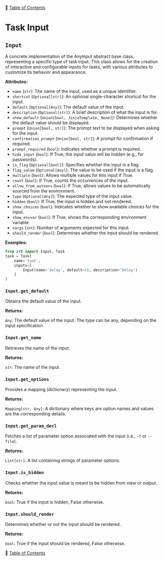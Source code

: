 🔖 [Table of Contents](../README.md)

# Task Input

<!--start-doc-->
## `Input`

A concrete implementation of the AnyInput abstract base class, representing a specific type of task input.
This class allows for the creation of interactive and configurable inputs for tasks, with various attributes
to customize its behavior and appearance.

__Attributes:__

- `name` (`str`): The name of the input, used as a unique identifier.
- `shortcut` (`Optional[str]`): An optional single-character shortcut for the input.
- `default` (`Optional[Any]`): The default value of the input.
- `description` (`Optional[str]`): A brief description of what the input is for.
- `show_default` (`Union[bool, JinjaTemplate, None]`): Determines whether the default value should be displayed.
- `prompt` (`Union[bool, str]`): The prompt text to be displayed when asking for the input.
- `confirmation_prompt` (`Union[bool, str]`): A prompt for confirmation if required.
- `prompt_required` (`bool`): Indicates whether a prompt is required.
- `hide_input` (`bool`): If True, the input value will be hidden (e.g., for passwords).
- `is_flag` (`Optional[bool]`): Specifies whether the input is a flag.
- `flag_value` (`Optional[Any]`): The value to be used if the input is a flag.
- `multiple` (`bool`): Allows multiple values for this input if True.
- `count` (`bool`): If True, counts the occurrences of the input.
- `allow_from_autoenv` (`bool`): If True, allows values to be automatically sourced from the environment.
- `type` (`Optional[Any]`): The expected type of the input value.
- `hidden` (`bool`): If True, the input is hidden and not rendered.
- `show_choices` (`bool`): Indicates whether to show available choices for the input.
- `show_envvar` (`bool`): If True, shows the corresponding environment variable.
- `nargs` (`int`): Number of arguments expected for this input.
- `should_render` (`bool`): Determines whether the input should be rendered.

__Examples:__

```python
from zrb import Input, Task
task = Task(
    name='task',
    inputs=[
        Input(name='delay', default=10, description='Delay')
    ]
)
```


### `Input.get_default`

Obtains the default value of the input.

__Returns:__

`Any`: The default value of the input. The type can be any, depending on the input specification.

### `Input.get_name`

Retrieves the name of the input.

__Returns:__

`str`: The name of the input.

### `Input.get_options`

Provides a mapping (dictionary) representing the input.

__Returns:__

`Mapping[str, Any]`: A dictionary where keys are option names and values are the corresponding details.

### `Input.get_param_decl`

Fetches a list of parameter option associated with the input (i.e., `-f` or `--file`).

__Returns:__

`List[str]`: A list containing strings of parameter options.

### `Input.is_hidden`

Checks whether the input value is meant to be hidden from view or output.

__Returns:__

`bool`: True if the input is hidden, False otherwise.

### `Input.should_render`

Determines whether or not the input should be rendered.

__Returns:__

`bool`: True if the input should be rendered, False otherwise.

<!--end-doc-->

🔖 [Table of Contents](../README.md)
